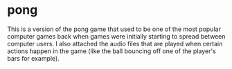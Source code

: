 # pong
This is a version of the pong game that used to be one of the most popular computer games back when games were initially starting to spread between computer users.
I also attached the audio files that are played when certain actions happen in the game (like the ball bouncing off one of the player's bars for example).
